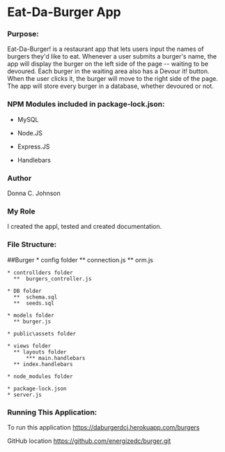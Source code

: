# Eat-Da-Burger App

### Purpose:

Eat-Da-Burger! is a restaurant app that lets users input the names of burgers they'd like to eat. Whenever a user submits a burger's name, the app will display the burger on the left side of the page -- waiting to be devoured. Each burger in the waiting area also has a Devour it! button. When the user clicks it, the burger will move to the right side of the page. The app will store every burger in a database, whether devoured or not.


### NPM Modules included in package-lock.json:

- MySQL

- Node.JS

- Express.JS

- Handlebars

### Author
Donna C. Johnson

### My Role
I created the appl, tested and created documentation.

### File Structure:
  ##Burger
    * config folder
      **  connection.js
      **  orm.js
      
    * controllders folder
      **  burgers_controller.js
      
    * DB folder
      **  schema.sql
      **  seeds.sql
      
    * models folder
      ** burger.js
      
    * public\assets folder
    
    * views folder
      ** layouts folder
          *** main.handlebars
      ** index.handlebars
      
    * node_modules folder
    
    * package-lock.json
    * server.js

###  Running This Application:

To run this application       https://daburgerdcj.herokuapp.com/burgers

GitHub location               https://github.com/energizedc/burger.git


